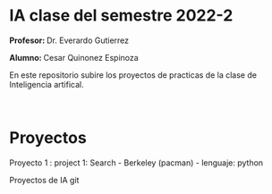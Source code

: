 # IA clase del semestre 2022-2
<p><b>Profesor: </b> Dr. Everardo Gutierrez</p>
<p><b>Alumno: </b> Cesar Quinonez Espinoza</p>
<p>En este repositorio subire los proyectos de practicas de la clase de Inteligencia artifical.</p>
<br/>
<h1>Proyectos</h1>
<p>Proyecto 1 : project 1: Search - Berkeley (pacman) - lenguaje: python</p>

Proyectos de IA
git